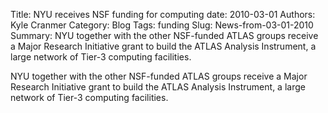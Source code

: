 Title: NYU receives NSF funding for computing
date: 2010-03-01
Authors: Kyle Cranmer
Category: Blog
Tags: funding
Slug: News-from-03-01-2010
Summary:  NYU together with the other NSF-funded ATLAS groups receive a Major Research Initiative grant to build the ATLAS Analysis Instrument, a large network of Tier-3 computing facilities.



 NYU together with the other NSF-funded ATLAS groups receive a Major Research Initiative grant to build the ATLAS Analysis Instrument, a large network of Tier-3 computing facilities.

